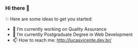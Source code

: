### Hi there 👋

✨ Here are some ideas to get you started:

- 🔭 I’m currently working on Quality Assurance
- 🌱 I’m currently Postgraduate Degree in Web Development
- 📫 How to reach me: http://lucasvicente.dev.br/
